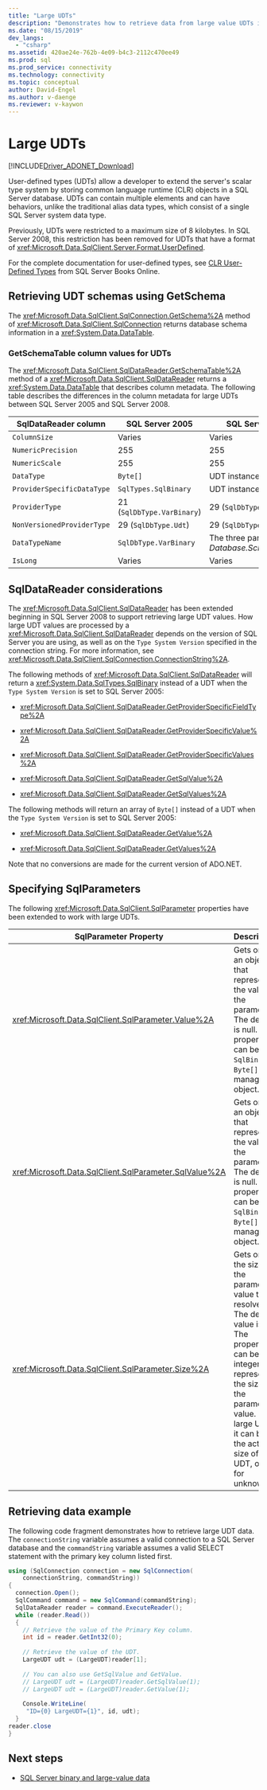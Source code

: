 ```yaml
---
title: "Large UDTs"
description: "Demonstrates how to retrieve data from large value UDTs introduced in SQL Server 2008."
ms.date: "08/15/2019"
dev_langs: 
  - "csharp"
ms.assetid: 420ae24e-762b-4e09-b4c3-2112c470ee49
ms.prod: sql
ms.prod_service: connectivity
ms.technology: connectivity
ms.topic: conceptual
author: David-Engel
ms.author: v-daenge
ms.reviewer: v-kaywon
---
```

# Large UDTs

[!INCLUDE[Driver_ADONET_Download](../../../includes/driver_adonet_download.md)]

User-defined types (UDTs) allow a developer to extend the server's scalar type system by storing common language runtime (CLR) objects in a SQL Server database. UDTs can contain multiple elements and can have behaviors, unlike the traditional alias data types, which consist of a single SQL Server system data type.  
  
Previously, UDTs were restricted to a maximum size of 8 kilobytes. In SQL Server 2008, this restriction has been removed for UDTs that have a format of <xref:Microsoft.Data.SqlClient.Server.Format.UserDefined>.  
  
For the complete documentation for user-defined types, see [CLR User-Defined Types](/previous-versions/sql/sql-server-2008/ms131120(v=sql.100)) from SQL Server Books Online.
  
## Retrieving UDT schemas using GetSchema  
The <xref:Microsoft.Data.SqlClient.SqlConnection.GetSchema%2A> method of <xref:Microsoft.Data.SqlClient.SqlConnection> returns database schema information in a <xref:System.Data.DataTable>.
  
### GetSchemaTable column values for UDTs  
The <xref:Microsoft.Data.SqlClient.SqlDataReader.GetSchemaTable%2A> method of a <xref:Microsoft.Data.SqlClient.SqlDataReader> returns a <xref:System.Data.DataTable> that describes column metadata. The following table describes the differences in the column metadata for large UDTs between SQL Server 2005 and SQL Server 2008.  
  
|SqlDataReader column|SQL Server 2005|SQL Server 2008 and later|  
|--------------------------|---------------------|-------------------------------|  
|`ColumnSize`|Varies|Varies|  
|`NumericPrecision`|255|255|  
|`NumericScale`|255|255|  
|`DataType`|`Byte[]`|UDT instance|  
|`ProviderSpecificDataType`|`SqlTypes.SqlBinary`|UDT instance|  
|`ProviderType`|21 (`SqlDbType.VarBinary`)|29 (`SqlDbType.Udt`)|  
|`NonVersionedProviderType`|29 (`SqlDbType.Udt`)|29 (`SqlDbType.Udt`)|  
|`DataTypeName`|`SqlDbType.VarBinary`|The three part name specified as *Database.SchemaName.TypeName*.|  
|`IsLong`|Varies|Varies|  
  
## SqlDataReader considerations  
The <xref:Microsoft.Data.SqlClient.SqlDataReader> has been extended beginning in SQL Server 2008 to support retrieving large UDT values. How large UDT values are processed by a <xref:Microsoft.Data.SqlClient.SqlDataReader> depends on the version of SQL Server you are using, as well as on the `Type System Version` specified in the connection string. For more information, see <xref:Microsoft.Data.SqlClient.SqlConnection.ConnectionString%2A>.  
  
The following methods of <xref:Microsoft.Data.SqlClient.SqlDataReader> will return a <xref:System.Data.SqlTypes.SqlBinary> instead of a UDT when the `Type System Version` is set to SQL Server 2005:  
  
- <xref:Microsoft.Data.SqlClient.SqlDataReader.GetProviderSpecificFieldType%2A>  
  
- <xref:Microsoft.Data.SqlClient.SqlDataReader.GetProviderSpecificValue%2A>  
  
- <xref:Microsoft.Data.SqlClient.SqlDataReader.GetProviderSpecificValues%2A>  
  
- <xref:Microsoft.Data.SqlClient.SqlDataReader.GetSqlValue%2A>  
  
- <xref:Microsoft.Data.SqlClient.SqlDataReader.GetSqlValues%2A>  
  
The following methods will return an array of `Byte[]` instead of a UDT when the `Type System Version` is set to SQL Server 2005:  
  
- <xref:Microsoft.Data.SqlClient.SqlDataReader.GetValue%2A>  
  
- <xref:Microsoft.Data.SqlClient.SqlDataReader.GetValues%2A>  
  
Note that no conversions are made for the current version of ADO.NET.  
  
## Specifying SqlParameters  
The following <xref:Microsoft.Data.SqlClient.SqlParameter> properties have been extended to work with large UDTs.  
  
|SqlParameter Property|Description|  
|---------------------------|-----------------|  
|<xref:Microsoft.Data.SqlClient.SqlParameter.Value%2A>|Gets or sets an object that represents the value of the parameter. The default is null. The property can be `SqlBinary`, `Byte[]`, or a managed object.|  
|<xref:Microsoft.Data.SqlClient.SqlParameter.SqlValue%2A>|Gets or sets an object that represents the value of the parameter. The default is null. The property can be `SqlBinary`, `Byte[]`, or a managed object.|  
|<xref:Microsoft.Data.SqlClient.SqlParameter.Size%2A>|Gets or sets the size of the parameter value to resolve. The default value is 0. The property can be an integer that represents the size of the parameter value. For large UDTs, it can be the actual size of the UDT, or -1 for unknown.|  
  
## Retrieving data example  
The following code fragment demonstrates how to retrieve large UDT data. The `connectionString` variable assumes a valid connection to a SQL Server database and the `commandString` variable assumes a valid SELECT statement with the primary key column listed first.  
  
```csharp  
using (SqlConnection connection = new SqlConnection(   
    connectionString, commandString))  
{  
  connection.Open();  
  SqlCommand command = new SqlCommand(commandString);  
  SqlDataReader reader = command.ExecuteReader();  
  while (reader.Read())  
  {  
    // Retrieve the value of the Primary Key column.  
    int id = reader.GetInt32(0);  
  
    // Retrieve the value of the UDT.  
    LargeUDT udt = (LargeUDT)reader[1];  
  
    // You can also use GetSqlValue and GetValue.  
    // LargeUDT udt = (LargeUDT)reader.GetSqlValue(1);  
    // LargeUDT udt = (LargeUDT)reader.GetValue(1);  
  
    Console.WriteLine(  
     "ID={0} LargeUDT={1}", id, udt);  
  }  
reader.close  
}  
```  
  
## Next steps
- [SQL Server binary and large-value data](sql-server-binary-large-value-data.md)

